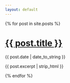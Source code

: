 ```yaml
---
layout: default
---
```


{% for post in site.posts %}
  <h1><a href="{{ post.url }}">{{ post.title }}</a></h1>
  <p class="text-muted">{{ post.date | date_to_string }}</p>
  <p>
    {{ post.excerpt | strip_html }}
  </p>
{% endfor %}
